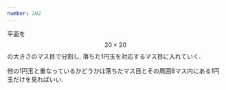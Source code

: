 ```yaml
---
number: 202
---
```

平面を $$ 20 \times 20 $$ の大きさのマス目で分割し, 落ちた1円玉を対応するマス目に入れていく.

他の1円玉と重なっているかどうかは落ちたマス目とその周囲8マス内にある1円玉だけを見ればいい.
